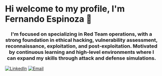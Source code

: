 # Hi welcome to my profile, I'm Fernando Espinoza 👋

<h3 align="center">
I'm focused on specializing in Red Team operations, with a strong foundation in ethical hacking, vulnerability assessment, reconnaissance, exploitation, and post-exploitation. Motivated by continuous learning and high-level environments where I can expand my skills through attack and defense simulations.
</h3>

[![LinkedIn](https://img.shields.io/badge/LinkedIn-blue?logo=linkedin&style=flat)](https://www.linkedin.com/in/fernando-espinoza-arias-3a590433b)
[![Email](https://img.shields.io/badge/Email-white?logo=gmail&style=flat)](mailto:fernandoezarias@gmail.com)
